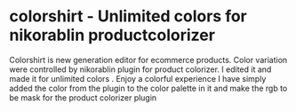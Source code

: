 # colorshirt - Unlimited colors for nikorablin productcolorizer
Colorshirt is new generation editor for ecommerce products. Color variation were controlled by nikorablin plugin for product colorizer. I edited it and made it for unlimited colors . Enjoy a colorful experience
I have simply added the color from the plugin to the color palette in it and make the rgb to be mask for the product colorizer plugin


